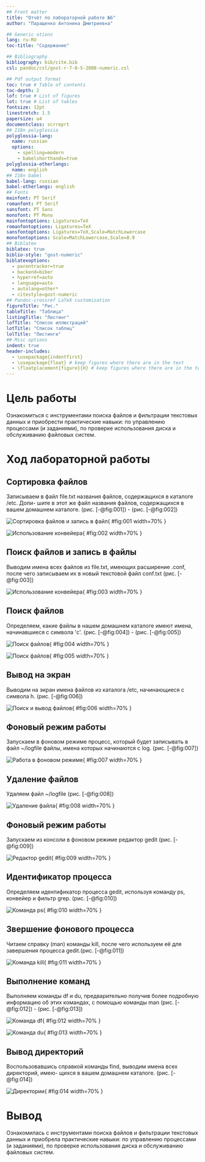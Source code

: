 ```yaml
---
## Front matter
title: "Отчёт по лабораторной работе №6"
author: "Паращенко Антонина Дмитриевна"

## Generic otions
lang: ru-RU
toc-title: "Содержание"

## Bibliography
bibliography: bib/cite.bib
csl: pandoc/csl/gost-r-7-0-5-2008-numeric.csl

## Pdf output format
toc: true # Table of contents
toc-depth: 2
lof: true # List of figures
lot: true # List of tables
fontsize: 12pt
linestretch: 1.5
papersize: a4
documentclass: scrreprt
## I18n polyglossia
polyglossia-lang:
  name: russian
  options:
	- spelling=modern
	- babelshorthands=true
polyglossia-otherlangs:
  name: english
## I18n babel
babel-lang: russian
babel-otherlangs: english
## Fonts
mainfont: PT Serif
romanfont: PT Serif
sansfont: PT Sans
monofont: PT Mono
mainfontoptions: Ligatures=TeX
romanfontoptions: Ligatures=TeX
sansfontoptions: Ligatures=TeX,Scale=MatchLowercase
monofontoptions: Scale=MatchLowercase,Scale=0.9
## Biblatex
biblatex: true
biblio-style: "gost-numeric"
biblatexoptions:
  - parentracker=true
  - backend=biber
  - hyperref=auto
  - language=auto
  - autolang=other*
  - citestyle=gost-numeric
## Pandoc-crossref LaTeX customization
figureTitle: "Рис."
tableTitle: "Таблица"
listingTitle: "Листинг"
lofTitle: "Список иллюстраций"
lotTitle: "Список таблиц"
lolTitle: "Листинги"
## Misc options
indent: true
header-includes:
  - \usepackage{indentfirst}
  - \usepackage{float} # keep figures where there are in the text
  - \floatplacement{figure}{H} # keep figures where there are in the text
---
```


# Цель работы

Ознакомиться с инструментами поиска файлов и фильтрации текстовых данных и приобрести практические навыки: по управлению процессами (и заданиями), по
проверке использования диска и обслуживанию файловых систем.

# Ход лабораторной работы
## Сортировка файлов
Записываем в файл file.txt названия файлов, содержащихся в каталоге /etc. Допи-
шите в этот же файл названия файлов, содержащихся в вашем домашнем каталоге. (рис. [-@fig:001]) - (рис. [-@fig:002])

![Сортировка файлов и запись в файл](image/2.png){ #fig:001 width=70% }

![Использование конвейера](image/4.png){ #fig:002 width=70% }

## Поиск файлов и запись в файлы
Выводим имена всех файлов из file.txt, имеющих расширение .conf, после чего
записываем их в новый текстовой файл conf.txt (рис. [-@fig:003])
	
![Использование конвейера](image/5.png){ #fig:003 width=70% }
	
## Поиск файлов 
Определяем, какие файлы в нашем домашнем каталоге имеют имена, начинавшиеся
с символа 'c'. (рис. [-@fig:004]) - (рис. [-@fig:005])
	
![Поиск файлов](image/6.png){ #fig:004 width=70% }

![Поиск файлов](image/7.png){ #fig:005 width=70% }
	
## Вывод на экран
Выводим на экран имена файлов из каталога /etc, начинающиеся
с символа h. (рис. [-@fig:006])
	
![Поиск и вывод файлов](image/8.png){ #fig:006 width=70% }
	
## Фоновый режим работы
Запускаем в фоновом режиме процесс, который будет записывать в файл ~/logfile
файлы, имена которых начинаются с log. (рис. [-@fig:007])
	
![Работа в фоновом режиме](image/9.png){ #fig:007 width=70% }

## Удаление файлов
Удаляем файл ~/logfile (рис. [-@fig:008])
	
![Удаление файла](image/10.png){ #fig:008 width=70% }

## Фоновый режим работы
Запускаем из консоли в фоновом режиме редактор gedit (рис. [-@fig:009])

![Редактор gedit](image/11.png){ #fig:009 width=70% }

## Идентификатор процесса
Определяем идентификатор процесса gedit, используя команду ps, конвейер и фильтр
grep. (рис. [-@fig:010])

![Команда ps](image/13.png){ #fig:010 width=70% }
 
## Звершение фонового процесса
Читаем справку (man) команды kill, после чего используем её для завершения
процесса gedit.(рис. [-@fig:011])

![Команда kill](image/14.png){ #fig:011 width=70% }
 
## Выполнение команд
Выполняем команды df и du, предварительно получив более подробную информацию
об этих командах, с помощью команды man (рис. [-@fig:012]) - (рис. [-@fig:013])

![Команда df](image/15.png){ #fig:012 width=70% }

![Команда du](image/16.png){ #fig:013 width=70% }

## Вывод директорий
Воспользовавшись справкой команды find, выводим имена всех директорий, имею-
щихся в вашем домашнем каталоге. (рис. [-@fig:014])

![Директории](image/17.png){ #fig:014 width=70% }

# Вывод

Ознакомилась с инструментами поиска файлов и фильтрации текстовых данных и приобрела практические навыки: по управлению процессами (и заданиями), по
проверке использования диска и обслуживанию файловых систем.
